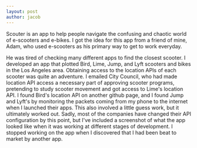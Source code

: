 ```yaml
---
layout: post 
author: jacob
---
```


Scouter is an app to help people navigate the confusing and chaotic world of e-scooters and e-bikes. I got the idea for this app from a friend of mine, Adam, who used e-scooters as his primary way to get to work everyday. 

He was tired of checking many different apps to find the closest scooter. I developed an app that plotted Bird, Lime, Jump, and Lyft scooters and bikes in the Los Angeles area. Obtaining access to the location APIs of each scooter was quite an adventure. I emailed City Council, who had made location API access a necessary part of approving scooter programs, pretending to study scooter movement and got access to Lime's location API. I found Bird's location API on another github page, and I found Jump and Lyft's by monitoring the packets coming from my phone to the internet when I launched their apps. This also involved a little guess work, but it ultimately worked out. Sadly, most of the companies have changed their API configuration by this point, but I've included a screenshot of what the app looked like when it was working at different stages of development. I stopped working on the app when I discovered that I had been beat to market by another app.

